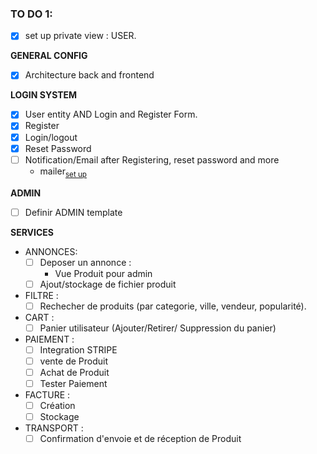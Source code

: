 ### TO DO 1:

- [x] set up private view : USER.


**GENERAL CONFIG**
- [x] Architecture back and frontend

**LOGIN SYSTEM**
- [x] User entity AND Login and Register Form.
- [x] Register
- [x] Login/logout
- [x] Reset Password
- [ ] Notification/Email after Registering, reset password and more
  - mailer<sub>[set up](https://symfony.com/doc/current/mailer.html#installation)</sub>

**ADMIN**
- [ ] Definir ADMIN template

**SERVICES**
  - ANNONCES:
    - [ ] Deposer un annonce :
      - Vue Produit pour admin
    - [ ] Ajout/stockage de fichier produit
  - FILTRE :
    - [ ] Rechecher de produits (par categorie, ville, vendeur, popularité).
  - CART :
    - [ ] Panier utilisateur (Ajouter/Retirer/ Suppression du panier)
  - PAIEMENT :
    - [ ] Integration STRIPE
    - [ ] vente de Produit
    - [ ] Achat de Produit
    - [ ] Tester Paiement
  - FACTURE :
    - [ ] Création
    - [ ] Stockage
  - TRANSPORT :
    - [ ] Confirmation d'envoie et de réception de Produit